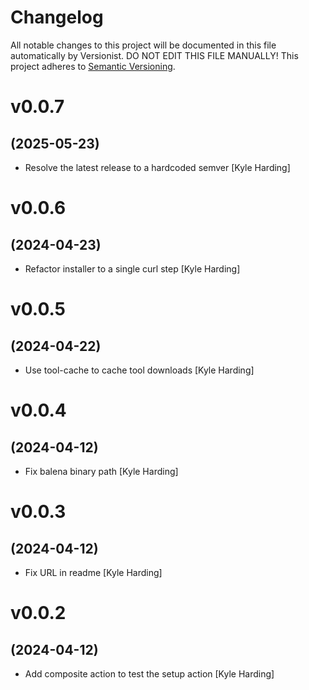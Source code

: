 # Changelog

All notable changes to this project will be documented in this file
automatically by Versionist. DO NOT EDIT THIS FILE MANUALLY!
This project adheres to [Semantic Versioning](http://semver.org/).

# v0.0.7
## (2025-05-23)

* Resolve the latest release to a hardcoded semver [Kyle Harding]

# v0.0.6
## (2024-04-23)

* Refactor installer to a single curl step [Kyle Harding]

# v0.0.5
## (2024-04-22)

* Use tool-cache to cache tool downloads [Kyle Harding]

# v0.0.4
## (2024-04-12)

* Fix balena binary path [Kyle Harding]

# v0.0.3
## (2024-04-12)

* Fix URL in readme [Kyle Harding]

# v0.0.2
## (2024-04-12)

* Add composite action to test the setup action [Kyle Harding]

